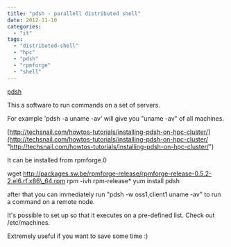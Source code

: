 ```yaml
---
title: "pdsh - parallell distributed shell"
date: 2012-11-10
categories: 
  - "it"
tags: 
  - "distributed-shell"
  - "hpc"
  - "pdsh"
  - "rpmforge"
  - "shell"
---
```


[pdsh](https://code.google.com/p/pdsh/ "https://code.google.com/p/pdsh/")

This a software to run commands on a set of servers.

For example 'pdsh -a uname -av' will give you "uname -av" of all machines.

[http://techsnail.com/howtos-tutorials/installing-pdsh-on-hpc-cluster/](http://techsnail.com/howtos-tutorials/installing-pdsh-on-hpc-cluster/ "http://techsnail.com/howtos-tutorials/installing-pdsh-on-hpc-cluster/")

It can be installed from rpmforge.0

wget http://packages.sw.be/rpmforge-release/rpmforge-release-0.5.2-2.el6.rf.x86\_64.rpm
rpm -ivh rpm-release\*
yum install pdsh

after that you can immediately run "pdsh -w oss1,client1 uname -av" to run a command on a remote node.

It's possible to set up so that it executes on a pre-defined list. Check out /etc/machines.

Extremely useful if you want to save some time :)
